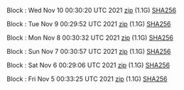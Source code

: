 Block [](https://testnet-insight.dashevo.org/insight/block/): Wed Nov 10 00:30:20 UTC 2021 [zip](https://dash-bootstrap.ams3.digitaloceanspaces.com/testnet/2021-11-10/bootstrap.dat.zip) (1.1G) [SHA256](https://dash-bootstrap.ams3.digitaloceanspaces.com/testnet/2021-11-10/sha256.txt)

Block [](https://testnet-insight.dashevo.org/insight/block/): Tue Nov  9 00:29:52 UTC 2021 [zip](https://dash-bootstrap.ams3.digitaloceanspaces.com/testnet/2021-11-09/bootstrap.dat.zip) (1.1G) [SHA256](https://dash-bootstrap.ams3.digitaloceanspaces.com/testnet/2021-11-09/sha256.txt)

Block [](https://testnet-insight.dashevo.org/insight/block/): Mon Nov  8 00:30:32 UTC 2021 [zip](https://dash-bootstrap.ams3.digitaloceanspaces.com/testnet/2021-11-08/bootstrap.dat.zip) (1.1G) [SHA256](https://dash-bootstrap.ams3.digitaloceanspaces.com/testnet/2021-11-08/sha256.txt)

Block [](https://testnet-insight.dashevo.org/insight/block/): Sun Nov  7 00:30:57 UTC 2021 [zip](https://dash-bootstrap.ams3.digitaloceanspaces.com/testnet/2021-11-07/bootstrap.dat.zip) (1.1G) [SHA256](https://dash-bootstrap.ams3.digitaloceanspaces.com/testnet/2021-11-07/sha256.txt)

Block [](https://testnet-insight.dashevo.org/insight/block/): Sat Nov  6 00:29:06 UTC 2021 [zip](https://dash-bootstrap.ams3.digitaloceanspaces.com/testnet/2021-11-06/bootstrap.dat.zip) (1.1G) [SHA256](https://dash-bootstrap.ams3.digitaloceanspaces.com/testnet/2021-11-06/sha256.txt)

Block [](https://testnet-insight.dashevo.org/insight/block/): Fri Nov  5 00:33:25 UTC 2021 [zip](https://dash-bootstrap.ams3.digitaloceanspaces.com/testnet/2021-11-05/bootstrap.dat.zip) (1.1G) [SHA256](https://dash-bootstrap.ams3.digitaloceanspaces.com/testnet/2021-11-05/sha256.txt)
